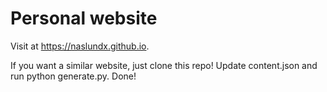 # Personal website
Visit at https://naslundx.github.io.

If you want a similar website, just clone this repo!
Update content.json and run python generate.py.
Done!
